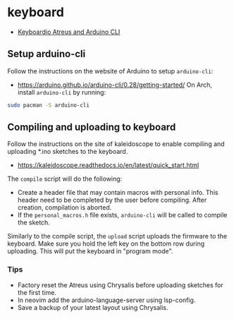 # keyboard
- [Keyboardio Atreus and Arduino CLI](https://shop.keyboard.io/products/keyboardio-atreus)

## Setup arduino-cli
Follow the instructions on the website of Arduino to setup `arduino-cli`:
- <https://arduino.github.io/arduino-cli/0.28/getting-started/>
On Arch, install `arduino-cli` by running:
```bash
sudo pacman -S arduino-cli
```

## Compiling and uploading to keyboard
Follow the instructions on the site of kaleidoscope to enable compiling and
uploading *.ino sketches to the keyboard.
- <https://kaleidoscope.readthedocs.io/en/latest/quick_start.html>

The `compile` script will do the following:
- Create a header file that may contain macros with personal info. This header
  need to be completed by the user before compiling. After creation, compilation
  is aborted.
- If the `personal_macros.h` file exists, `arduino-cli` will be called to
  compile the sketch.

Similarly to the compile script, the `upload` script uploads the firmware to the
keyboard. Make sure you hold the left key on the bottom row during uploading.
This will put the keyboard in "program mode".

### Tips
- Factory reset the Atreus using Chrysalis before uploading sketches for the
  first time.
- In neovim add the arduino-language-server using lsp-config.
- Save a backup of your latest layout using Chrysalis.
